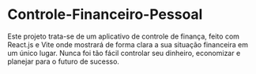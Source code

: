 # Controle-Financeiro-Pessoal
Este projeto trata-se de um aplicativo de controle de finança, feito com React.js e Vite onde mostrará  de forma clara a sua situação financeira em um único  lugar. Nunca foi  tão fácil controlar seu dinheiro,  economizar e  planejar para o futuro de sucesso.

